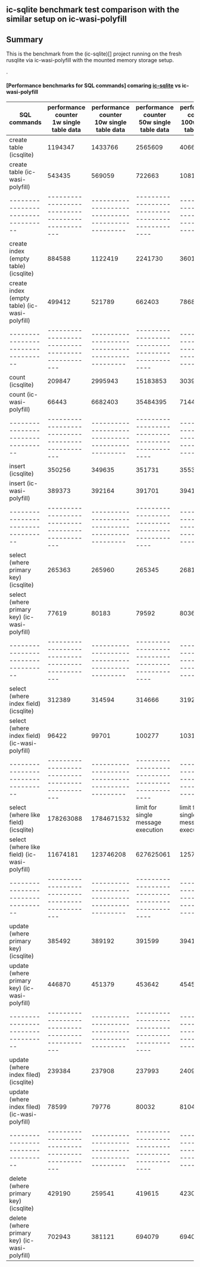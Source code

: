 ## ic-sqlite benchmark test comparison with the similar setup on ic-wasi-polyfill

## Summary

This is the benchmark from the (ic-sqlite)[] project running on the fresh rusqlite via ic-wasi-polyfill with the mounted memory storage setup.

.
#### [Performance benchmarks for SQL commands] comaring [ic-sqlite](https://github.com/froghub-io/ic-sqlite/) vs ic-wasi-polyfill

| SQL <br/> commands               | performance counter <br/> 1w single table data | performance counter <br/> 10w single table data | performance counter <br/> 50w single table data | performance counter <br/> 100w single table data |
|----------------------------------|------------------------------------------------|-------------------------------------------------|-------------------------------------------------|--------------------------------------------------|
| create table (icsqlite)          | 1194347                                        | 1433766                                         | 2565609                                         | 4066020                                          | 
| create table (ic-wasi-polyfill)  | 543435                                         | 569059                                          | 722663                                          | 1081202                                          | 
|----------------------------------|------------------------------------------------|-------------------------------------------------|-------------------------------------------------|--------------------------------------------------|
| create index <br/> (empty table) (icsqlite)         | 884588                      | 1122419                                         | 2241730                                         | 3601724                                          |
| create index <br/> (empty table) (ic-wasi-polyfill) | 499412                      | 521789                                          | 662403                                          | 786819                                           |
|----------------------------------|------------------------------------------------|-------------------------------------------------|-------------------------------------------------|--------------------------------------------------|
| count (icsqlite)                                    | 209847                      | 2995943                                         | 15183853                                        | 30392494                                         | 
| count (ic-wasi-polyfill)                            | 66443                       | 6682403                                         | 35484395                                        | 71440938                                         | 
|----------------------------------|------------------------------------------------|-------------------------------------------------|-------------------------------------------------|--------------------------------------------------|
| insert (icsqlite)                                   | 350256                      | 349635                                          | 351731                                          | 355381                                           | 
| insert (ic-wasi-polyfill)                           | 389373                      | 392164                                          | 391701                                          | 394134                                           | 
|----------------------------------|------------------------------------------------|-------------------------------------------------|-------------------------------------------------|--------------------------------------------------|
| select <br/> (where primary key) (icsqlite)         | 265363                      | 265960                                          | 265345                                          | 268112                                           | 
| select <br/> (where primary key) (ic-wasi-polyfill) | 77619                       | 80183                                           | 79592                                           | 80368                                            | 
|----------------------------------|------------------------------------------------|-------------------------------------------------|-------------------------------------------------|--------------------------------------------------|
| select <br/> (where index field) (icsqlite)         | 312389                      | 314594                                          | 314666                                          | 319276                                           | 
| select <br/> (where index field) (ic-wasi-polyfill) | 96422                       | 99701                                           | 100277                                          | 103120                                           | 
|----------------------------------|------------------------------------------------|-------------------------------------------------|-------------------------------------------------|--------------------------------------------------|
| select <br/> (where like field) (icsqlite)          | 178263088                   | 1784671532                                      | limit for single message execution              | limit for single message execution               | 
| select <br/> (where like field) (ic-wasi-polyfill)  | 11674181                    | 123746208                                       | 627625061                                       | 1257467787                                       | 
|----------------------------------|------------------------------------------------|-------------------------------------------------|-------------------------------------------------|--------------------------------------------------|
| update <br/> (where primary key) (icsqlite)         | 385492                      | 389192                                          | 391599                                          | 394111                                           | 
| update <br/> (where primary key) (ic-wasi-polyfill) | 446870                      | 451379                                          | 453642                                          | 454555                                           | 
|----------------------------------|------------------------------------------------|-------------------------------------------------|-------------------------------------------------|--------------------------------------------------|
| update <br/> (where index filed) (icsqlite)         | 239384                      | 237908                                          | 237993                                          | 240998                                           | 
| update <br/> (where index filed) (ic-wasi-polyfill) | 78599                       | 79776                                           | 80032                                           | 81046                                            | 
|----------------------------------|------------------------------------------------|-------------------------------------------------|-------------------------------------------------|--------------------------------------------------|
| delete <br/> (where primary key) (icsqlite)         | 429190                      | 259541                                          | 419615                                          | 423064                                           |
| delete <br/> (where primary key) (ic-wasi-polyfill) | 702943                      | 381121                                          | 694079                                          | 694053                                           |

